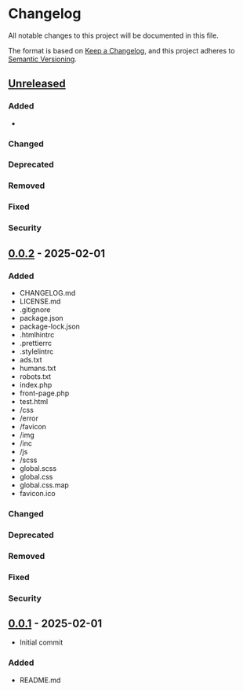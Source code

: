 # Changelog

All notable changes to this project will be documented in this file.

The format is based on [Keep a Changelog], and this project adheres to [Semantic
Versioning].

## [Unreleased]

### Added

-

### Changed

### Deprecated

### Removed

### Fixed

### Security


## [0.0.2] - 2025-02-01

### Added

- CHANGELOG.md
- LICENSE.md
- .gitignore
- package.json
- package-lock.json
- .htmlhintrc
- .prettierrc
- .stylelintrc
- ads.txt
- humans.txt
- robots.txt
- index.php
- front-page.php
- test.html
- /css
- /error
- /favicon
- /img
- /inc
- /js
- /scss
- global.scss
- global.css
- global.css.map
- favicon.ico

### Changed

### Deprecated

### Removed

### Fixed

### Security

## [0.0.1] - 2025-02-01

  - Initial commit

### Added

- README.md

<!-- Links -->

[keep a changelog]: https://keepachangelog.com/en/1.0.0/
[semantic versioning]: https://semver.org/spec/v2.0.0.html

<!-- Versions -->

[unreleased]: https://github.com/nyxmidnight/zone-main/compare/v0.0.2...HEAD
[0.0.2]: https://github.com/nyxmidnight/zone-main/compare/v0.0.1...v0.0.2
[0.0.1]: https://github.com/nyxmidnight/zone-main/releases/tag/v0.0.1
